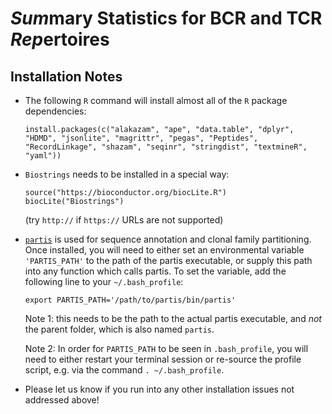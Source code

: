 # *Sum*mary Statistics for BCR and TCR *Rep*ertoires

## Installation Notes
* The following `R` command will install almost all of the `R` package dependencies:
  ```
  install.packages(c("alakazam", "ape", "data.table", "dplyr", "HDMD", "jsonlite", "magrittr", "pegas", "Peptides", "RecordLinkage", "shazam", "seqinr", "stringdist", "textmineR", "yaml"))
  ```

* `Biostrings` needs to be installed in a special way:
    ```
    source("https://bioconductor.org/biocLite.R")
    biocLite("Biostrings")
    ```
  (try `http://` if `https://` URLs are not supported)

* [`partis`](https://github.com/psathyrella/partis) is used for sequence annotation and clonal family partitioning. 
  Once installed, you will need to either set an environmental variable `'PARTIS_PATH'` to the path of the partis executable,
  or supply this path into any function which calls partis.
  To set the variable, add the following line to your `~/.bash_profile`:
  ```
  export PARTIS_PATH='/path/to/partis/bin/partis'
  ```
  Note 1: this needs to be the path to the actual partis executable, and *not* the parent folder, which is also named `partis`.
  
  Note 2: In order for `PARTIS_PATH` to be seen in `.bash_profile`, you will need to either restart your terminal session or re-source the profile script, e.g. via the command `. ~/.bash_profile`.
  
* Please let us know if you run into any other installation issues not addressed above!
